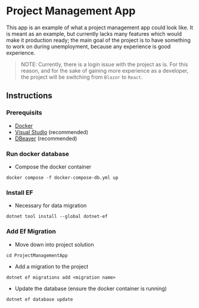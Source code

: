 # Project Management App

This app is an example of what a project management app could look like. It is meant as an example, but currently lacks many features which would make it production ready; the main goal of the project is to have something to work on during unemployment, because any experience is good experience.

> NOTE: Currently, there is a login issue with the project as is. For this reason, and for the sake of gaining more experience as a developer, the project will be switching from `Blazor` to `React`.

## Instructions

### Prerequisits
- [Docker](https://www.docker.com/products/docker-desktop/)
- [Visual Studio](https://visualstudio.microsoft.com/downloads/) (recommended)
- [DBeaver](https://dbeaver.io/download/) (recommended)

### Run docker database
- Compose the docker container
```
docker compose -f docker-compose-db.yml up
```

### Install EF
- Necessary for data migration
```
dotnet tool install --global dotnet-ef
```

### Add Ef Migration
- Move down into project solution
```
cd ProjectManagementApp
```

- Add a migration to the project
```
dotnet ef migrations add <migration name>
```

- Update the database (ensure the docker container is running)
```
dotnet ef database update 
```
